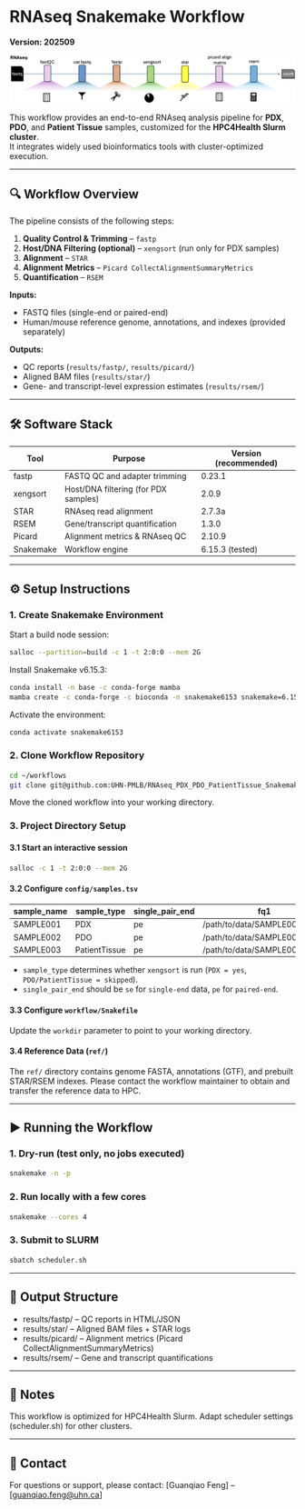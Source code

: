 # RNAseq Snakemake Workflow

**Version: 202509**

![workflow diagram](images/RNAseq_workflow-diagram.png)

This workflow provides an end-to-end RNAseq analysis pipeline for **PDX**, **PDO**, and **Patient Tissue** samples, customized for the **HPC4Health Slurm cluster**.  
It integrates widely used bioinformatics tools with cluster-optimized execution.

---

## 🔍 Workflow Overview

The pipeline consists of the following steps:

1. **Quality Control & Trimming** – `fastp`  
2. **Host/DNA Filtering (optional)** – `xengsort` (run only for PDX samples)  
3. **Alignment** – `STAR`
4. **Alignment Metrics** – `Picard CollectAlignmentSummaryMetrics`  
5. **Quantification** – `RSEM`

**Inputs:**  
- FASTQ files (single-end or paired-end)  
- Human/mouse reference genome, annotations, and indexes (provided separately)

**Outputs:**  
- QC reports (`results/fastp/`, `results/picard/`)  
- Aligned BAM files (`results/star/`)  
- Gene- and transcript-level expression estimates (`results/rsem/`)  

---

## 🛠️ Software Stack

| Tool   | Purpose                                | Version (recommended) |
|--------|----------------------------------------|-----------------------|
| fastp  | FASTQ QC and adapter trimming          | 0.23.1                |
| xengsort | Host/DNA filtering (for PDX samples) | 2.0.9                 |
| STAR   | RNAseq read alignment                  | 2.7.3a                |
| RSEM   | Gene/transcript quantification         | 1.3.0                 |
| Picard | Alignment metrics & RNAseq QC          | 2.10.9                |
| Snakemake | Workflow engine                     | 6.15.3 (tested)       |

---

## ⚙️ Setup Instructions

### 1. Create Snakemake Environment

Start a build node session:
```bash
salloc --partition=build -c 1 -t 2:0:0 --mem 2G
```
Install Snakemake v6.15.3:
```bash
conda install -n base -c conda-forge mamba
mamba create -c conda-forge -c bioconda -n snakemake6153 snakemake=6.15.3
```
Activate the environment:
```bash
conda activate snakemake6153
```

### 2. Clone Workflow Repository

```bash
cd ~/workflows
git clone git@github.com:UHN-PMLB/RNAseq_PDX_PDO_PatientTissue_Snakemake_v202509.git
```
Move the cloned workflow into your working directory.

### 3. Project Directory Setup
#### 3.1 Start an interactive session

```bash
salloc -c 1 -t 2:0:0 --mem 2G
```

#### 3.2 Configure `config/samples.tsv`

| sample_name | sample_type    | single_pair_end | fq1                           | fq2                           |
|-------------|----------------|-----------------|-------------------------------|-------------------------------|
| SAMPLE001   | PDX            | pe              | /path/to/data/SAMPLE001_R1.fq | /path/to/data/SAMPLE001_R2.fq |
| SAMPLE002   | PDO            | pe              | /path/to/data/SAMPLE002_R1.fq | /path/to/data/SAMPLE002_R2.fq |
| SAMPLE003   | PatientTissue  | pe              | /path/to/data/SAMPLE003_R1.fq | /path/to/data/SAMPLE003_R2.fq |

- `sample_type` determines whether `xengsort` is run (`PDX = yes`, `PDO/PatientTissue = skipped`).
- `single_pair_end` should be `se` for `single-end` data, `pe` for `paired-end`.

#### 3.3 Configure `workflow/Snakefile`

Update the `workdir` parameter to point to your working directory.

#### 3.4 Reference Data (`ref/`)

The `ref/` directory contains genome FASTA, annotations (GTF), and prebuilt STAR/RSEM indexes.
Please contact the workflow maintainer to obtain and transfer the reference data to HPC.

---

## ▶️ Running the Workflow

### 1. Dry-run (test only, no jobs executed)

```bash
snakemake -n -p
```

### 2. Run locally with a few cores

```bash
snakemake --cores 4
```

### 3. Submit to SLURM

```bash
sbatch scheduler.sh
```

---

## 📂 Output Structure

- results/fastp/ – QC reports in HTML/JSON
- results/star/ – Aligned BAM files + STAR logs
- results/picard/ – Alignment metrics (Picard CollectAlignmentSummaryMetrics)
- results/rsem/ – Gene and transcript quantifications

---

## 📌 Notes

This workflow is optimized for HPC4Health Slurm. Adapt scheduler settings (scheduler.sh) for other clusters.

---

## 👤 Contact

For questions or support, please contact:
[Guanqiao Feng] – [guanqiao.feng@uhn.ca]
